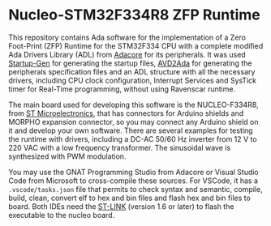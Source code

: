 # Nucleo-STM32F334R8 ZFP Runtime

This repository contains Ada software for the implementation of a Zero Foot-Print (ZFP) Runtime for the STM32F334 CPU with a complete modified Ada Drivers Library (ADL) from [Adacore](https://www.adacore.com) for its peripherals. It was used [Startup-Gen](https://www.github.com/Adacore/startup-gen) for generating the startup files, [AVD2Ada](https://www.github.com/Adacore/svd2ada) for generating the peripherals specification files and an ADL structure with all the necessary drivers, including CPU clock configuration, Interrupt Services and SysTick timer for Real-Time programming, without using Ravenscar runtime.

The main board used for developing this software is the NUCLEO-F334R8, from [ST Microelectronics](https://www.st.com), that has connectors for Arduino shields and MORPHO expansion connector, so you may connect any Arduino shield on it and develop your own software. There are several examples for testing the runtime with drivers, including a DC-AC 50/60 Hz inverter from 12 V to 220 VAC with a low frequency transformer. The sinusoidal wave is synthesized with PWM modulation.

You may use the GNAT Programming Studio from Adacore or Visual Studio Code from Microsoft to cross-compile these sources. For VSCode, it has a `.vscode/tasks.json` file that permits to check syntax and semantic, compile, build, clean, convert elf to hex and bin files and flash hex and bin files to board. Both IDEs need the [ST-LINK](https://github.com/stlink-org/stlink) (version 1.6 or later) to flash the executable to the nucleo board.
